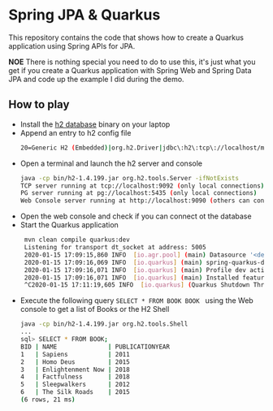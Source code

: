 # Spring JPA & Quarkus

This repository contains the code that shows how to create a Quarkus application using Spring APIs for JPA.

**NOE** There is nothing special you need to do to use this, it's just what you get if you create a Quarkus application with Spring Web and Spring Data JPA and code up the example I did during the demo.

## How to play

- Install the [h2 database](http://h2database.com/html/installation.html) binary on your laptop
- Append an entry to h2 config file
  ```bash
  20=Generic H2 (Embedded)|org.h2.Driver|jdbc\:h2\:tcp\://localhost/mem\:quarkus_test|quarkus_test
  ```
- Open a terminal and launch the h2 server and console
   ```bash
   java -cp bin/h2-1.4.199.jar org.h2.tools.Server -ifNotExists
   TCP server running at tcp://localhost:9092 (only local connections)
   PG server running at pg://localhost:5435 (only local connections)
   Web Console server running at http://localhost:9090 (others can connect)
   ```
- Open the web console and check if you can connect ot the database
- Start the Quarkus application
  ```bash
   mvn clean compile quarkus:dev
   Listening for transport dt_socket at address: 5005
   2020-01-15 17:09:15,860 INFO  [io.agr.pool] (main) Datasource '<default>': Initial size smaller than min. Connections will be created when necessary
   2020-01-15 17:09:16,069 INFO  [io.quarkus] (main) spring-quarkus-demo1 1.0-SNAPSHOT (running on Quarkus 1.1.1.Final) started in 3.346s. Listening on: http://0.0.0.0:8080
   2020-01-15 17:09:16,071 INFO  [io.quarkus] (main) Profile dev activated. Live Coding activated.
   2020-01-15 17:09:16,071 INFO  [io.quarkus] (main) Installed features: [agroal, cdi, hibernate-orm, hibernate-orm-panache, jdbc-h2, narayana-jta, resteasy, resteasy-jackson, spring-data-jpa, spring-di, spring-web]
   ^C2020-01-15 17:11:19,605 INFO  [io.quarkus] (Quarkus Shutdown Thread) Quarkus stopped in 0.006s
  ```
- Execute the following query `SELECT * FROM BOOK BOOK ` using the Web console to get a list of Books or the H2 Shell
  ```bash
  java -cp bin/h2-1.4.199.jar org.h2.tools.Shell
  ...
  sql> SELECT * FROM BOOK;
  BID | NAME              | PUBLICATIONYEAR
  1   | Sapiens           | 2011
  2   | Homo Deus         | 2015
  3   | Enlightenment Now | 2018
  4   | Factfulness       | 2018
  5   | Sleepwalkers      | 2012
  6   | The Silk Roads    | 2015
  (6 rows, 21 ms)
  ```   